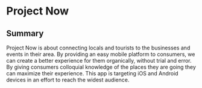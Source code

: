 # Project Now

## Summary
Project Now is about connecting locals and tourists to the businesses and events in their area. By providing an easy mobile platform to consumers, we can create a better experience for them organically, without trial and error. By giving consumers colloquial knowledge of the places they are going they can maximize their experience. This app is targeting iOS and Android devices in an effort to reach the widest audience.
